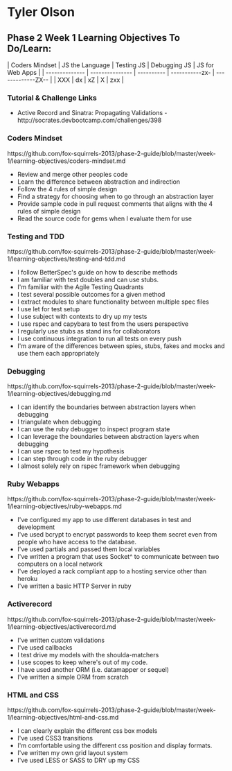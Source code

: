 <h1>Tyler Olson</h1>

<h2>Phase 2 Week 1 Learning Objectives To Do/Learn:</h2>


| Coders Mindset | JS the Language | Testing JS | Debugging JS | JS for Web Apps |
| -------------- | --------------- | ---------- | -----------zx- | -------------ZX-- |
|       XXX         |      dx           |    xZ        |      X        |         zxx        |



<h3>Tutorial &amp; Challenge Links</h3>
<ul>
	<li>Active Record and Sinatra: Propagating Validations - http://socrates.devbootcamp.com/challenges/398</li>
</ul>

<h3>Coders Mindset</h3>
<p>https://github.com/fox-squirrels-2013/phase-2-guide/blob/master/week-1/learning-objectives/coders-mindset.md</p>

<ul>
	<li>Review and merge other peoples code</li>
	<li>Learn the difference between abstraction and indirection</li>
	<li>Follow the 4 rules of simple design</li>
	<li>Find a strategy for choosing when to go through an abstraction layer</li> 
	<li>Provide sample code in pull request comments that aligns with the 4 rules of simple design</li>
	<li>Read the source code for gems when I evaluate them for use</li>
</ul>

<h3>Testing and TDD</h3>
<p>https://github.com/fox-squirrels-2013/phase-2-guide/blob/master/week-1/learning-objectives/testing-and-tdd.md</p>

<ul>
	<li>I follow BetterSpec's guide on how to describe methods</li>
	<li>I am familiar with test doubles and can use stubs.</li>
	<li>I'm familiar with the Agile Testing Quadrants</li>
	<li>I test several possible outcomes for a given method</li>
	<li>I extract modules to share functionality between multiple spec files</li>
	<li>I use let for test setup</li>
	<li>I use subject with contexts to dry up my tests</li>
	<li>I use rspec and capybara to test from the users perspective</li>
	<li>I regularly use stubs as stand ins for collaborators</li>
	<li>I use continuous integration to run all tests on every push</li>
	<li>I'm aware of the differences between spies, stubs, fakes and mocks and use them each appropriately</li>
</ul>

<h3>Debugging</h3>

<p>https://github.com/fox-squirrels-2013/phase-2-guide/blob/master/week-1/learning-objectives/debugging.md</p>

<ul>
	<li>I can identify the boundaries between abstraction layers when debugging</li>
	<li>I triangulate when debugging</li>
	<li>I can use the ruby debugger to inspect program state</li>
	<li>I can leverage the boundaries between abstraction layers when debugging</li>
	<li>I can use rspec to test my hypothesis</li>
	<li>I can step through code in the ruby debugger</li>
	<li>I almost solely rely on rspec framework when debugging</li>
</ul>

<h3>Ruby Webapps</h3>

<p>https://github.com/fox-squirrels-2013/phase-2-guide/blob/master/week-1/learning-objectives/ruby-webapps.md</p>

<ul>
	<li>I've configured my app to use different databases in test and development</li>
	<li>I've used bcrypt to encrypt passwords to keep them secret even from people who have access to the database.</li>
	<li>I've used partials and passed them local variables</li>
	<li>I've written a program that uses Socket^ to communicate between two computers on a local network</li>
	<li>I've deployed a rack compliant app to a hosting service other than heroku</li>
	<li>I've written a basic HTTP Server in ruby</li>
</ul>

<h3>Activerecord</h3>

<p>https://github.com/fox-squirrels-2013/phase-2-guide/blob/master/week-1/learning-objectives/activerecord.md</p>

<ul>
	<li>I've written custom validations</li>
	<li>I've used callbacks</li>
	<li>I test drive my models with the shoulda-matchers</li>
	<li>I use scopes to keep where's out of my code.</li>
	<li>I have used another ORM (i.e. datamapper or sequel)</li>
	<li>I've written a simple ORM from scratch</li>
</ul>

<h3>HTML and CSS</h3>

<p>https://github.com/fox-squirrels-2013/phase-2-guide/blob/master/week-1/learning-objectives/html-and-css.md</p>
<ul>
	<li>I can clearly explain the different css box models</li>
	<li>I've used CSS3 transitions</li>
	<li>I'm comfortable using the different css position and display formats.</li>
	<li>I've written my own grid layout system</li>
	<li>I've used LESS or SASS to DRY up my CSS</li>
</ul>	
